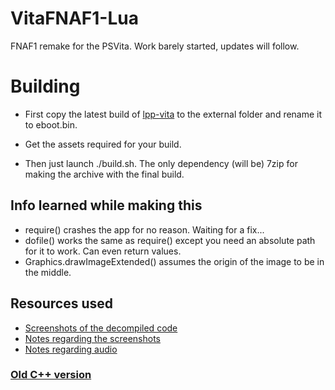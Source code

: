 # VitaFNAF1-Lua
FNAF1 remake for the PSVita. Work barely started, updates will follow.

# Building
- First copy the latest build of [lpp-vita](https://github.com/Rinnegatamante/lpp-vita) to the external folder and rename it to eboot.bin.

- Get the assets required for your build.

- Then just launch ./build.sh. The only dependency (will be) 7zip for making the archive with the final build.

## Info learned while making this
- require() crashes the app for no reason. Waiting for a fix...
- dofile() works the same as require() except you need an absolute path for it to work. Can even return values.
- Graphics.drawImageExtended() assumes the origin of the image to be in the middle.

## Resources used
- [Screenshots of the decompiled code](https://imgur.com/a/xe01I#EB0sLer)
- [Notes regarding the screenshots](https://pastebin.com/N1YZ10Nv)
- [Notes regarding audio](https://pastebin.com/2u0Bpt3B)

### [Old C++ version](https://github.com/ghostnear/VitaFNAF1)
